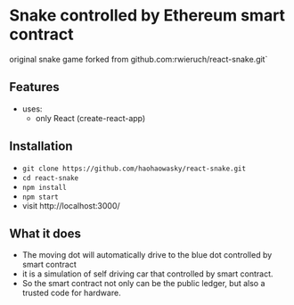 # Snake controlled by Ethereum smart contract

original snake game forked from github.com:rwieruch/react-snake.git`

## Features

* uses:
  * only React (create-react-app)

## Installation

* `git clone https://github.com/haohaowasky/react-snake.git`
* `cd react-snake`
* `npm install`
* `npm start`
* visit http://localhost:3000/

## What it does

* The moving dot will automatically drive to the blue dot controlled by smart contract
* it is a simulation of self driving car that controlled by smart contract.
* So the smart contract not only can be the public ledger, but also a trusted code for hardware. 
